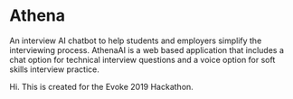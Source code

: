 # Athena
An interview AI chatbot to help students and employers simplify the interviewing process. AthenaAI is a web based application that includes a chat option for technical interview questions and a voice option for soft skills interview practice. 

Hi. This is created for the Evoke 2019 Hackathon.
